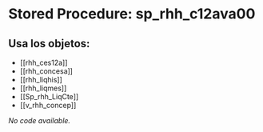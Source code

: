 # Stored Procedure: sp_rhh_c12ava00

## Usa los objetos:
- [[rhh_ces12a]]
- [[rhh_concesa]]
- [[rhh_liqhis]]
- [[rhh_liqmes]]
- [[Sp_rhh_LiqCte]]
- [[v_rhh_concep]]

*No code available.*
